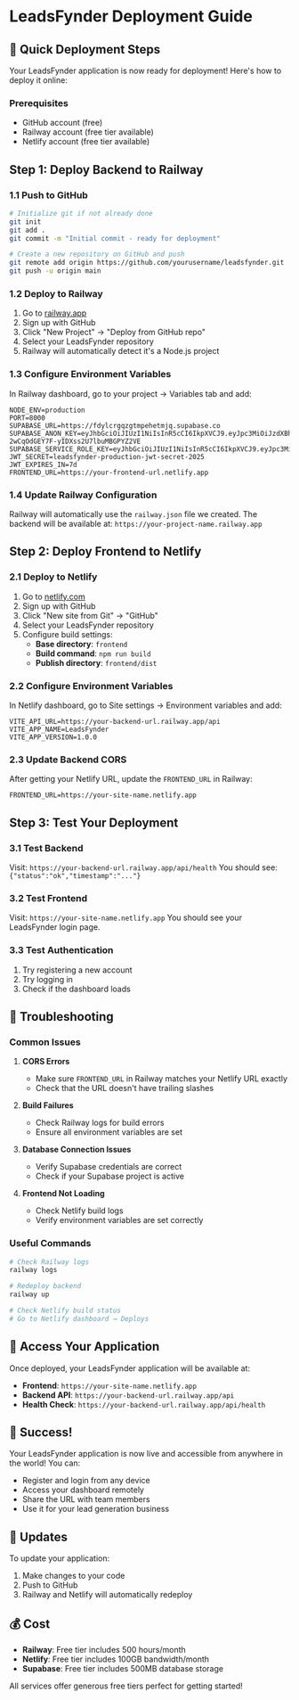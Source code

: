 # LeadsFynder Deployment Guide

## 🚀 Quick Deployment Steps

Your LeadsFynder application is now ready for deployment! Here's how to deploy it online:

### Prerequisites
- GitHub account (free)
- Railway account (free tier available)
- Netlify account (free tier available)

## Step 1: Deploy Backend to Railway

### 1.1 Push to GitHub
```bash
# Initialize git if not already done
git init
git add .
git commit -m "Initial commit - ready for deployment"

# Create a new repository on GitHub and push
git remote add origin https://github.com/yourusername/leadsfynder.git
git push -u origin main
```

### 1.2 Deploy to Railway
1. Go to [railway.app](https://railway.app)
2. Sign up with GitHub
3. Click "New Project" → "Deploy from GitHub repo"
4. Select your LeadsFynder repository
5. Railway will automatically detect it's a Node.js project

### 1.3 Configure Environment Variables
In Railway dashboard, go to your project → Variables tab and add:

```
NODE_ENV=production
PORT=8000
SUPABASE_URL=https://fdylcrgqzgtmpehetmjq.supabase.co
SUPABASE_ANON_KEY=eyJhbGciOiJIUzI1NiIsInR5cCI6IkpXVCJ9.eyJpc3MiOiJzdXBhYmFzZSIsInJlZiI6ImZkeWxjcmdxemd0bXBlaGV0bWpxIiwicm9sZSI6ImFub24iLCJpYXQiOjE3NTcxNTg4OTUsImV4cCI6MjA3MjczNDg5NX0.G7cYqR5Fx-2wCqOdGEY7F-yIDXss2U7lbuMBGPYZ2VE
SUPABASE_SERVICE_ROLE_KEY=eyJhbGciOiJIUzI1NiIsInR5cCI6IkpXVCJ9.eyJpc3MiOiJzdXBhYmFzZSIsInJlZiI6ImZkeWxjcmdxemd0bXBlaGV0bWpxIiwicm9sZSI6InNlcnZpY2Vfcm9sZSIsImlhdCI6MTc1NzE1ODg5NSwiZXhwIjoyMDcyNzM0ODk1fQ.0G5DahUWFZiDaUDNe9i4mc319_Ko23CGQljUcmnaTxo
JWT_SECRET=leadsfynder-production-jwt-secret-2025
JWT_EXPIRES_IN=7d
FRONTEND_URL=https://your-frontend-url.netlify.app
```

### 1.4 Update Railway Configuration
Railway will automatically use the `railway.json` file we created. The backend will be available at: `https://your-project-name.railway.app`

## Step 2: Deploy Frontend to Netlify

### 2.1 Deploy to Netlify
1. Go to [netlify.com](https://netlify.com)
2. Sign up with GitHub
3. Click "New site from Git" → "GitHub"
4. Select your LeadsFynder repository
5. Configure build settings:
   - **Base directory**: `frontend`
   - **Build command**: `npm run build`
   - **Publish directory**: `frontend/dist`

### 2.2 Configure Environment Variables
In Netlify dashboard, go to Site settings → Environment variables and add:

```
VITE_API_URL=https://your-backend-url.railway.app/api
VITE_APP_NAME=LeadsFynder
VITE_APP_VERSION=1.0.0
```

### 2.3 Update Backend CORS
After getting your Netlify URL, update the `FRONTEND_URL` in Railway:
```
FRONTEND_URL=https://your-site-name.netlify.app
```

## Step 3: Test Your Deployment

### 3.1 Test Backend
Visit: `https://your-backend-url.railway.app/api/health`
You should see: `{"status":"ok","timestamp":"..."}`

### 3.2 Test Frontend
Visit: `https://your-site-name.netlify.app`
You should see your LeadsFynder login page.

### 3.3 Test Authentication
1. Try registering a new account
2. Try logging in
3. Check if the dashboard loads

## 🔧 Troubleshooting

### Common Issues

1. **CORS Errors**
   - Make sure `FRONTEND_URL` in Railway matches your Netlify URL exactly
   - Check that the URL doesn't have trailing slashes

2. **Build Failures**
   - Check Railway logs for build errors
   - Ensure all environment variables are set

3. **Database Connection Issues**
   - Verify Supabase credentials are correct
   - Check if your Supabase project is active

4. **Frontend Not Loading**
   - Check Netlify build logs
   - Verify environment variables are set correctly

### Useful Commands

```bash
# Check Railway logs
railway logs

# Redeploy backend
railway up

# Check Netlify build status
# Go to Netlify dashboard → Deploys
```

## 📱 Access Your Application

Once deployed, your LeadsFynder application will be available at:
- **Frontend**: `https://your-site-name.netlify.app`
- **Backend API**: `https://your-backend-url.railway.app/api`
- **Health Check**: `https://your-backend-url.railway.app/api/health`

## 🎉 Success!

Your LeadsFynder application is now live and accessible from anywhere in the world! You can:
- Register and login from any device
- Access your dashboard remotely
- Share the URL with team members
- Use it for your lead generation business

## 🔄 Updates

To update your application:
1. Make changes to your code
2. Push to GitHub
3. Railway and Netlify will automatically redeploy

## 💰 Cost

- **Railway**: Free tier includes 500 hours/month
- **Netlify**: Free tier includes 100GB bandwidth/month
- **Supabase**: Free tier includes 500MB database storage

All services offer generous free tiers perfect for getting started!
